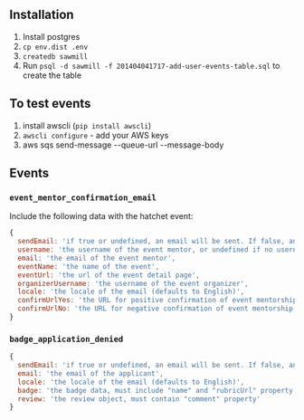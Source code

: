 ## Installation

1. Install postgres
2. `cp env.dist .env`
3. `createdb sawmill`
4.  Run `psql -d sawmill -f 201404041717-add-user-events-table.sql` to create the table

## To test events

1. install awscli (`pip install awscli`)
2. `awscli configure` - add your AWS keys
3.  aws sqs send-message --queue-url <queue url> --message-body <json>

## Events

### `event_mentor_confirmation_email`
Include the following data with the hatchet event:

```js
{
  sendEmail: 'if true or undefined, an email will be sent. If false, an email will not be sent.',
  username: 'the username of the event mentor, or undefined if no username exists',
  email: 'the email of the event mentor',
  eventName: 'the name of the event',
  eventUrl: 'the url of the event detail page',
  organizerUsername: 'the username of the event organizer',
  locale: 'the locale of the email (defaults to English)',
  confirmUrlYes: 'the URL for positive confirmation of event mentorship with token',
  confirmUrlNo: 'the URL for negative confirmation of event mentorship with token'
}
```

### `badge_application_denied`
```js
{
  sendEmail: 'if true or undefined, an email will be sent. If false, an email will not be sent.',
  email: 'the email of the applicant',
  locale: 'the locale of the email (defaults to English)',
  badge: 'the badge data, must include "name" and "rubricUrl" property',
  review: 'the review object, must contain "comment" property'
}
```

